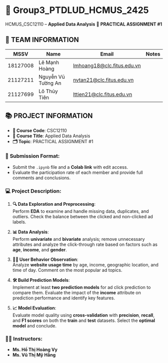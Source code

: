 # 🌟 **Group3_PTDLUD_HCMUS_2425**  
HCMUS_CSC12110 – **Applied Data Analysis** 📝 **PRACTICAL ASSIGNMENT #1**  

## 👥 **TEAM INFORMATION**  

| **MSSV**  | **Name**          | **Email**                          | **Notes** |  
|-----------|-------------------|------------------------------------|-----------|  
| 18127008  | Lê Mạnh Hoàng     | lmhoang18@clc.fitus.edu.vn         |           |  
| 21127211  | Nguyễn Vũ Tường An| nvtan21@clc.fitus.edu.vn           |           |  
| 21127699  | Lô Thủy Tiên      | lttien21@clc.fitus.edu.vn          |           |  

## 📚 **PROJECT INFORMATION**  

- **📅 Course Code**: CSC12110  
- **📖 Course Title**: Applied Data Analysis  
- **🗂️ Topic**: PRACTICAL ASSIGNMENT #1  

### 📝 **Submission Format**:  
- Submit the `.ipynb` file and a **Colab link** with edit access.  
- Evaluate the participation rate of each member and provide full comments and conclusions.  

### 💻 **Project Description**:  

1. **🔍 Data Exploration and Preprocessing**:  
   Perform **EDA** to examine and handle missing data, duplicates, and outliers. Check the balance between the clicked and non-clicked ad labels.  

2. **📊 Data Analysis**:  
   Perform **univariate** and **bivariate** analysis; remove unnecessary attributes and analyze the click-through rate based on factors such as **age**, **income**, and **gender**.  

3. **👨‍💻 User Behavior Observation**:  
   Analyze **website usage time** by age, income, geographic location, and time of day. Comment on the most popular ad topics.  

4. **🛠️ Build Prediction Models**:  
   Implement at least **two prediction models** for ad click prediction to compare them. Evaluate the impact of the **income** attribute on prediction performance and identify key features.  

5. **📈 Model Evaluation**:  
   Evaluate model quality using **cross-validation** with **precision**, **recall**, and **F1 scores** on both the **train** and **test** datasets. Select the **optimal model** and conclude.  

### 👩‍🏫 **Instructors**:  
- **Ms. Hồ Thị Hoàng Vy**  
- **Ms. Vũ Thị Mỹ Hằng**  
